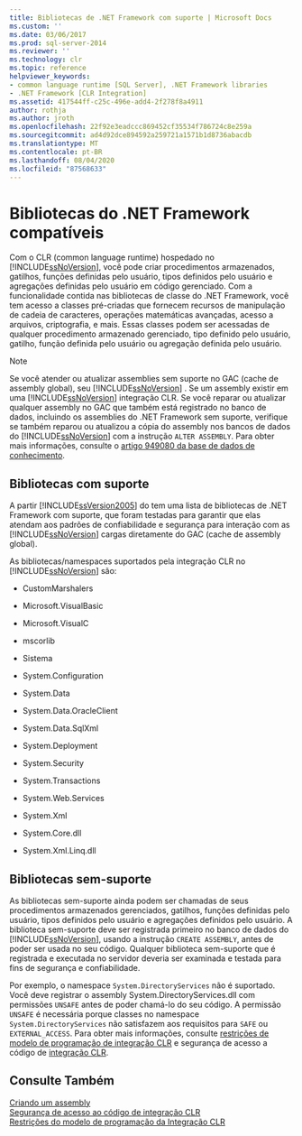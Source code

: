 ```yaml
---
title: Bibliotecas de .NET Framework com suporte | Microsoft Docs
ms.custom: ''
ms.date: 03/06/2017
ms.prod: sql-server-2014
ms.reviewer: ''
ms.technology: clr
ms.topic: reference
helpviewer_keywords:
- common language runtime [SQL Server], .NET Framework libraries
- .NET Framework [CLR Integration]
ms.assetid: 417544ff-c25c-496e-add4-2f278f8a4911
author: rothja
ms.author: jroth
ms.openlocfilehash: 22f92e3eadccc869452cf35534f786724c8e259a
ms.sourcegitcommit: ad4d92dce894592a259721a1571b1d8736abacdb
ms.translationtype: MT
ms.contentlocale: pt-BR
ms.lasthandoff: 08/04/2020
ms.locfileid: "87568633"
---
```

# <a name="supported-net-framework-libraries"></a>Bibliotecas do .NET Framework compatíveis
  Com o CLR (common language runtime) hospedado no [!INCLUDE[ssNoVersion](../../../includes/ssnoversion-md.md)], você pode criar procedimentos armazenados, gatilhos, funções definidas pelo usuário, tipos definidos pelo usuário e agregações definidas pelo usuário em código gerenciado. Com a funcionalidade contida nas bibliotecas de classe do .NET Framework, você tem acesso a classes pré-criadas que fornecem recursos de manipulação de cadeia de caracteres, operações matemáticas avançadas, acesso a arquivos, criptografia, e mais. Essas classes podem ser acessadas de qualquer procedimento armazenado gerenciado, tipo definido pelo usuário, gatilho, função definida pelo usuário ou agregação definida pelo usuário.  
  
> [!NOTE]  
>  Se você atender ou atualizar assemblies sem suporte no GAC (cache de assembly global), seu [!INCLUDE[ssNoVersion](../../../includes/ssnoversion-md.md)] . Se um assembly existir em uma [!INCLUDE[ssNoVersion](../../../includes/ssnoversion-md.md)] integração CLR. Se você reparar ou atualizar qualquer assembly no GAC que também está registrado no banco de dados, incluindo os assemblies do .NET Framework sem suporte, verifique se também reparou ou atualizou a cópia do assembly nos bancos de dados do [!INCLUDE[ssNoVersion](../../../includes/ssnoversion-md.md)] com a instrução `ALTER ASSEMBLY`. Para obter mais informações, consulte o [artigo 949080 da base de dados de conhecimento](https://support.microsoft.com/kb/949080).  
  
## <a name="supported-libraries"></a>Bibliotecas com suporte  
 A partir [!INCLUDE[ssVersion2005](../../../includes/ssnoversion-md.md)] do tem uma lista de bibliotecas de .NET Framework com suporte, que foram testadas para garantir que elas atendam aos padrões de confiabilidade e segurança para interação com as [!INCLUDE[ssNoVersion](../../../includes/ssnoversion-md.md)] cargas diretamente do GAC (cache de assembly global).  
  
 As bibliotecas/namespaces suportados pela integração CLR no [!INCLUDE[ssNoVersion](../../../includes/ssnoversion-md.md)] são:  
  
-   CustomMarshalers  
  
-   Microsoft.VisualBasic  
  
-   Microsoft.VisualC  
  
-   mscorlib  
  
-   Sistema  
  
-   System.Configuration  
  
-   System.Data  
  
-   System.Data.OracleClient  
  
-   System.Data.SqlXml  
  
-   System.Deployment  
  
-   System.Security  
  
-   System.Transactions  
  
-   System.Web.Services  
  
-   System.Xml  
  
-   System.Core.dll  
  
-   System.Xml.Linq.dll  
  
## <a name="unsupported-libraries"></a>Bibliotecas sem-suporte  
 As bibliotecas sem-suporte ainda podem ser chamadas de seus procedimentos armazenados gerenciados, gatilhos, funções definidas pelo usuário, tipos definidos pelo usuário e agregações definidos pelo usuário. A biblioteca sem-suporte deve ser registrada primeiro no banco de dados do [!INCLUDE[ssNoVersion](../../../includes/ssnoversion-md.md)], usando a instrução `CREATE ASSEMBLY`, antes de poder ser usada no seu código. Qualquer biblioteca sem-suporte que é registrada e executada no servidor deveria ser examinada e testada para fins de segurança e confiabilidade.  
  
 Por exemplo, o namespace `System.DirectoryServices` não é suportado. Você deve registrar o assembly System.DirectoryServices.dll com permissões `UNSAFE` antes de poder chamá-lo do seu código. A permissão `UNSAFE` é necessária porque classes no namespace `System.DirectoryServices` não satisfazem aos requisitos para `SAFE` ou `EXTERNAL_ACCESS`. Para obter mais informações, consulte [restrições de modelo de programação de integração CLR](clr-integration-programming-model-restrictions.md) e segurança de acesso a código de [integração CLR](../security/clr-integration-code-access-security.md).  
  
## <a name="see-also"></a>Consulte Também  
 [Criando um assembly](../assemblies/creating-an-assembly.md)   
 [Segurança de acesso ao código de integração CLR](../security/clr-integration-code-access-security.md)   
 [Restrições do modelo de programação da Integração CLR](clr-integration-programming-model-restrictions.md)  
  
  
